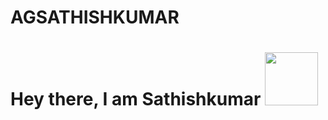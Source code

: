 # AGSATHISHKUMAR
# Hey there, I am Sathishkumar   <img src="https://www.smileysapp.com/gif-emoji/waving-hi.gif" width="85">
